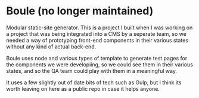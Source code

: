 # Boule (no longer maintained)

Modular static-site generator. This is a project I built when I was working on a project that was being integrated into a CMS by a seperate team, so we needed a way of prototyping front-end components in their various states without any kind of actual back-end.

Boule uses node and various types of template to generate test pages for the components we were developiing, so we could see them in their various states, and so the QA team could play with them in a meaningful way.

It uses a few slightly out of date bits of tech such as Gulp, but I think its worth leaving on here as a public repo in case it helps anyone.
